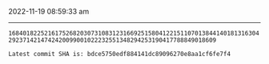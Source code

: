 2022-11-19 08:59:33 am

---

`16840182252161752682030731083123166925158041221511070138441401813163042923714214742420099001022232551348294253190417788849018609`

`Latest commit SHA is: bdce5750edf884141dc89096270e8aa1cf6fe7f4 `

